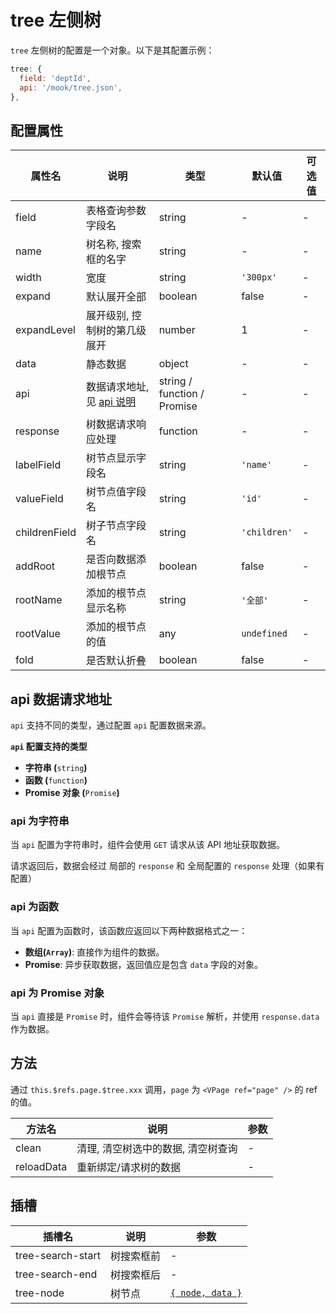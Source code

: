 # tree 左侧树

`tree` 左侧树的配置是一个对象。以下是其配置示例：

``` js
tree: {
  field: 'deptId',
  api: '/mook/tree.json',
},
```



## 配置属性
| 属性名        | 说明                                           | 类型                        | 默认值       | 可选值 |
| ------------- | ---------------------------------------------- | --------------------------- | ------------ | ------ |
| field         | 表格查询参数字段名                             | string                      | -            | -      |
| name          | 树名称, 搜索框的名字                           | string                      | -            | -      |
| width         | 宽度                                           | string                      | `'300px'`    | -      |
| expand        | 默认展开全部                                   | boolean                     | false        | -      |
| expandLevel   | 展开级别, 控制树的第几级展开                   | number                      | 1            | -      |
| data          | 静态数据                                       | object                      | -            | -      |
| api           | 数据请求地址, 见 [api 说明](#api-数据请求地址) | string / function / Promise | -            | -      |
| response      | 树数据请求响应处理                             | function                    | -            | -      |
| labelField    | 树节点显示字段名                               | string                      | `'name'`     | -      |
| valueField    | 树节点值字段名                                 | string                      | `'id'`       | -      |
| childrenField | 树子节点字段名                                 | string                      | `'children'` | -      |
| addRoot       | 是否向数据添加根节点                           | boolean                     | false        | -      |
| rootName      | 添加的根节点显示名称                           | string                      | `'全部'`     | -      |
| rootValue     | 添加的根节点的值                               | any                         | `undefined`  | -      |
| fold          | 是否默认折叠                                   | boolean                     | false        | -      |



## api 数据请求地址

`api` 支持不同的类型，通过配置 `api` 配置数据来源。

**`api` 配置支持的类型**

- **字符串 (**`string`**)**
- **函数 (**`function`**)**
- **Promise 对象 (**`Promise`**)**



### api 为字符串

当 `api` 配置为字符串时，组件会使用 `GET` 请求从该 API 地址获取数据。

请求返回后，数据会经过 局部的 `response` 和 全局配置的 `response` 处理（如果有配置）



### api 为函数

当 `api` 配置为函数时，该函数应返回以下两种数据格式之一：

- **数组(`Array`)**: 直接作为组件的数据。
- **Promise**: 异步获取数据，返回值应是包含 `data` 字段的对象。



### api 为 Promise 对象

当 `api` 直接是 `Promise` 时，组件会等待该 `Promise` 解析，并使用 `response.data` 作为数据。



## 方法

通过 `this.$refs.page.$tree.xxx` 调用，`page` 为 `<VPage ref="page" />` 的 ref 的值。

| 方法名     | 说明                               | 参数 |
| ---------- | ---------------------------------- | ---- |
| clean      | 清理, 清空树选中的数据, 清空树查询 | -    |
| reloadData | 重新绑定/请求树的数据              | -    |



## 插槽
| 插槽名            | 说明       | 参数                                                         |
| ----------------- | ---------- | ------------------------------------------------------------ |
| tree-search-start | 树搜索框前 | -                                                            |
| tree-search-end   | 树搜索框后 | -                                                            |
| tree-node         | 树节点     | [`{ node, data }`](https://element.eleme.cn/#/zh-CN/component/tree#scoped-slot) |

